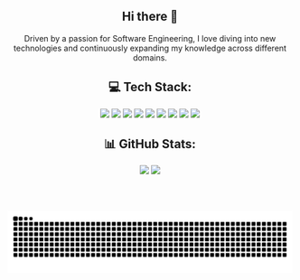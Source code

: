 <h2 align="center">Hi there 👋</h2>

<p align="center">
Driven by a passion for Software Engineering, I love diving into new
technologies and continuously expanding my knowledge across different domains.
</p>

<h2 align="center">💻 Tech Stack: </h2>

<p align="center">
  <img src="https://img.shields.io/badge/JavaScript-323330?style=for-the-badge&logo=javascript&logoColor=F7DF1E" />
  <img src="https://img.shields.io/badge/TypeScript-007ACC?style=for-the-badge&logo=typescript&logoColor=white" />
  <img src="https://img.shields.io/badge/PHP-777BB4?style=for-the-badge&logo=php&logoColor=white" />
  <img src="https://img.shields.io/badge/Node%20js-339933?style=for-the-badge&logo=nodedotjs&logoColor=white" />
  <img src="https://img.shields.io/badge/Express%20js-000000?style=for-the-badge&logo=express&logoColor=white" />
  <img src="https://img.shields.io/badge/next%20js-000000?style=for-the-badge&logo=nextdotjs&logoColor=white" />
  <img src="https://img.shields.io/badge/React-20232A?style=for-the-badge&logo=react&logoColor=61DAFB" />
  <img src="https://img.shields.io/badge/Laravel-FF2D20?style=for-the-badge&logo=laravel&logoColor=white" />
  <img src="https://img.shields.io/badge/Tailwind_CSS-38B2AC?style=for-the-badge&logo=tailwind-css&logoColor=white" />
</p>

<h2 align="center"> 📊 GitHub Stats: </h2>

<p align="center">
  
  <img src="https://nirzak-streak-stats.vercel.app/?user=rachmaadr&theme=dark&hide_border=false" />
  <img src="https://github-readme-stats.vercel.app/api/top-langs/?username=rachmaadr&theme=dark&hide_border=false&include_all_commits=false&count_private=true&layout=compact" />
</p>
<br><br>
<p align="center">
<img src="https://raw.githubusercontent.com/rachmaadr/rachmaadr/output/snake.svg" alt="Snake animation" />
</p>
